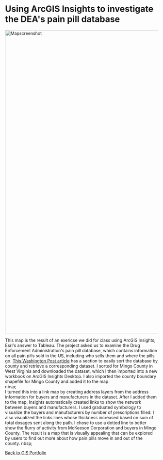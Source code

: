 # Using ArcGIS Insights to investigate the DEA's pain pill database

<img width="1000" alt="Mapscreenshot" src="https://user-images.githubusercontent.com/73584997/113980331-55222100-9814-11eb-8992-340b2ecbe98a.png">


This map is the result of an exericse we did for class using ArcGIS Insights, Esri's answer to Tableau. The project asked us to examine the Drug Enforcement Administration's pain pill database, which contains information on all pain pills sold in the US, including who sells them and where the pills go. [This Washington Post article](https://www.washingtonpost.com/graphics/2019/investigations/dea-pain-pill-database/) has a section to easily sort the database by county and retrieve a corresponding dataset. I sorted for Mingo County in West Virginia and downloaded the dataset, which I then imported into a new workbook on ArcGIS Insights Desktop.
I also imported the county boundary shapefile for Mingo County and added it to the map.  
nbsp;  
I turned this into a link map by creating address layers from the address information for buyers and manufacturers in the dataset. After I added them to the map, Insights automatically created links to show the network between buyers and manufacturers. I used graduated symbology to visualize the buyers and manufacturers by number of prescriptions filled. I also visualized the links lines whose thickness increased based on sum of total dosages sent along the path. I chose to use a dotted line to better show the flurry of activity from McKeeson Corporation and buyers in Mingo County. 
The result is a map that is visually appealing that can be explored by users to find out more about how pain pills move in and out of the county. 
nbsp;  

[Back to GIS Portfolio](README.md)
